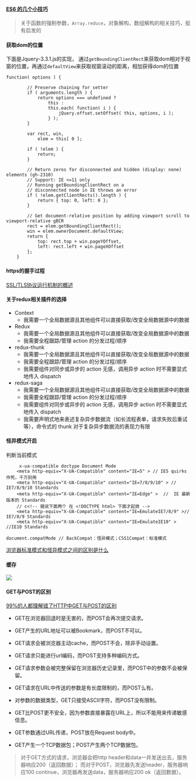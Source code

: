#### [ES6 的几个小技巧](https://juejin.im/post/5ab9a8196fb9a028b86e0615?utm_source=gold_browser_extension)

> 关于函数的强制参数，`Array.reduce`，对象解构，数组解构的相关技巧，挺有启发的


#### 获取dom的位置
下面是Jquery-3.3.1.js的实现，
通过`getBoundingClientRect`来获取dom相对于视窗的位置，再通过`defaultView`来获取视窗滚动的距离，相加获得dom的位置
```
function( options ) {

		// Preserve chaining for setter
		if ( arguments.length ) {
			return options === undefined ?
				this :
				this.each( function( i ) {
					jQuery.offset.setOffset( this, options, i );
				} );
		}

		var rect, win,
			elem = this[ 0 ];

		if ( !elem ) {
			return;
		}

		// Return zeros for disconnected and hidden (display: none) elements (gh-2310)
		// Support: IE <=11 only
		// Running getBoundingClientRect on a
		// disconnected node in IE throws an error
		if ( !elem.getClientRects().length ) {
			return { top: 0, left: 0 };
		}

		// Get document-relative position by adding viewport scroll to viewport-relative gBCR
		rect = elem.getBoundingClientRect();
		win = elem.ownerDocument.defaultView;
		return {
			top: rect.top + win.pageYOffset,
			left: rect.left + win.pageXOffset
		};
	}
```

#### https的握手过程
[SSL/TLS协议运行机制的概述](http://www.ruanyifeng.com/blog/2014/02/ssl_tls.html)

#### 关于redux相关插件的选择
* Context
  * 我需要一个全局数据源且其他组件可以直接获取/改变全局数据源中的数据
* Redux
  * 我需要一个全局数据源且其他组件可以直接获取/改变全局数据源中的数据
  * 我需要全程跟踪/管理 action 的分发过程/顺序
* redux-thunk
  * 我需要一个全局数据源且其他组件可以直接获取/改变全局数据源中的数据
  * 我需要全程跟踪/管理 action 的分发过程/顺序
  * 我需要组件对同步或异步的 action 无感，调用异步 action 时不需要显式地传入 dispatch
* redux-saga
  * 我需要一个全局数据源且其他组件可以直接获取/改变全局数据源中的数据
  * 我需要全程跟踪/管理 action 的分发过程/顺序
  * 我需要组件对同步或异步的 action 无感，调用异步 action 时不需要显式地传入 dispatch
  * 我需要声明式地来表述复杂异步数据流（如长流程表单，请求失败后重试等），命令式的 thunk 对于复杂异步数据流的表现力有限

#### 怪异模式开启
判断当前模式
```
	 x-ua-compatible doctype Document Mode
	<meta http-equiv="X-UA-Compatible" content="IE=5" > // IE5 quirks 作死，千万别用
	<meta http-equiv="X-UA-Compatible" content="IE=7/8/9/10" > // IE7/8/9/10 Standards
	<meta http-equiv="X-UA-Compatible" content="IE=Edge" >  //  IE 最新版本的 Standards
	// c<!-- 据说下面两个 在 <!DOCTYPE html> 下面才起效 -->
	<meta http-equiv="X-UA-Compatible" content="IE=EmulateIE7/8/9" >// IE7/8/9 Standards
	<meta http-equiv="X-UA-Compatible" content="IE=EmulateIE10" > //IE10 Standards
```

```
document.compatMode // BackCompat：怪异模式；CSS1Compat：标准模式
```

[浏览器标准模式和怪异模式之间的区别是什么](https://zhidao.baidu.com/question/437436477445618004.html)


#### 缓存
![](https://segmentfault.com/img/remote/1460000013662137?w=886&h=539)

#### GET与POST的区别
[99%的人都理解错了HTTP中GET与POST的区别](https://zhuanlan.zhihu.com/p/22536382)

* GET在浏览器回退时是无害的，而POST会再次提交请求。
* GET产生的URL地址可以被Bookmark，而POST不可以。
* GET请求会被浏览器主动cache，而POST不会，除非手动设置。
* GET请求只能进行url编码，而POST支持多种编码方式。
* GET请求参数会被完整保留在浏览器历史记录里，而POST中的参数不会被保留。
* GET请求在URL中传送的参数是有长度限制的，而POST么有。
* 对参数的数据类型，GET只接受ASCII字符，而POST没有限制。
* GET比POST更不安全，因为参数直接暴露在URL上，所以不能用来传递敏感信息。
* GET参数通过URL传递，POST放在Request body中。


* GET产生一个TCP数据包；POST产生两个TCP数据包。

> 对于GET方式的请求，浏览器会把http header和data一并发送出去，服务器响应200（返回数据）；
> 而对于POST，浏览器先发送header，服务器响应100 continue，浏览器再发送data，服务器响应200 ok（返回数据）。
